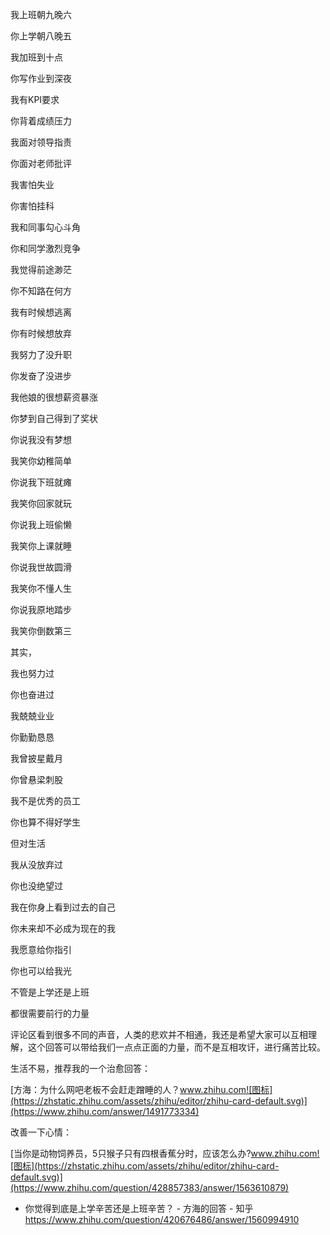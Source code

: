 我上班朝九晚六

你上学朝八晚五

我加班到十点

你写作业到深夜

我有KPI要求

你背着成绩压力

我面对领导指责

你面对老师批评

我害怕失业

你害怕挂科

我和同事勾心斗角

你和同学激烈竞争

我觉得前途渺茫

你不知路在何方

我有时候想逃离

你有时候想放弃

我努力了没升职

你发奋了没进步

我他娘的很想薪资暴涨

你梦到自己得到了奖状



你说我没有梦想

我笑你幼稚简单

你说我下班就瘫

我笑你回家就玩

你说我上班偷懒

我笑你上课就睡

你说我世故圆滑

我笑你不懂人生

你说我原地踏步

我笑你倒数第三



其实，

我也努力过

你也奋进过

我兢兢业业

你勤勤恳恳

我曾披星戴月

你曾悬梁刺股

我不是优秀的员工

你也算不得好学生

但对生活

我从没放弃过

你也没绝望过

我在你身上看到过去的自己

你未来却不必成为现在的我

我愿意给你指引

你也可以给我光

不管是上学还是上班

都很需要前行的力量



评论区看到很多不同的声音，人类的悲欢并不相通，我还是希望大家可以互相理解，这个回答可以带给我们一点点正面的力量，而不是互相攻讦，进行痛苦比较。

生活不易，推荐我的一个治愈回答：

[方海：为什么网吧老板不会赶走蹭睡的人？www.zhihu.com![图标](https://zhstatic.zhihu.com/assets/zhihu/editor/zhihu-card-default.svg)](https://www.zhihu.com/answer/1491773334)

改善一下心情：

[当你是动物饲养员，5只猴子只有四根香蕉分时，应该怎么办?www.zhihu.com![图标](https://zhstatic.zhihu.com/assets/zhihu/editor/zhihu-card-default.svg)](https://www.zhihu.com/question/428857383/answer/1563610879)



- 你觉得到底是上学辛苦还是上班辛苦？ - 方海的回答 - 知乎 https://www.zhihu.com/question/420676486/answer/1560994910